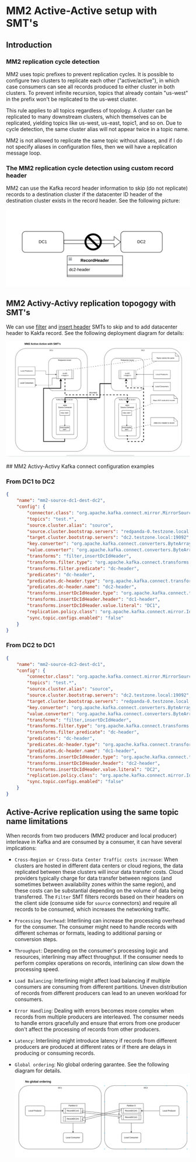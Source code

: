 # MM2 Active-Active setup with SMT's

## Introduction

### MM2 replication cycle detection

MM2 uses topic prefixes to prevent replication cycles.
It is possible to configure two clusters to replicate each other ("active/active"), in which case consumers can see all records produced to either cluster in both clusters. To prevent infinite recursion, topics that already contain "us-west" in the prefix won't be replicated to the us-west cluster.

This rule applies to all topics regardless of topology. A cluster can be replicated to many downstream clusters, which themselves can be replicated, yielding topics like us-west, us-east, topic1, and so on. Due to cycle detection, the same cluster alias will not appear twice in a topic name.

MM2 is not allowed to replicate the same topic without aliases, and if I do not specify aliases in configuration files, then we will have a replication message loop.

### The MM2 replication cycle detection using custom record header

MM2 can use the Kafka record header information to skip (do not replicate)
records to a destination cluster if the datacenter ID header of the destination cluster exists in the record header. See the following picture:

 ![image](./images/record_headers.png)

## MM2 Activy-Activy replication topogogy with SMT's

 We can use [filter](https://docs.confluent.io/cloud/current/connectors/transforms/filter-ak.html) and [insert header](https://docs.confluent.io/platform/current/connect/transforms/insertheader.html) SMTs to skip and to add datacenter header to Kakfa record. See the following deployment diagram for details:

 ![image](./images/mm2_active_active_with_smt.png)


<div style="page-break-before:always"></div>
## MM2 Activy-Activy Kafka connect configuration examples

### From DC1 to DC2

```json
{
    "name": "mm2-source-dc1-dest-dc2",
    "config": {
        "connector.class": "org.apache.kafka.connect.mirror.MirrorSourceConnector",
        "topics": "test.*",
        "source.cluster.alias": "source",
        "source.cluster.bootstrap.servers": "redpanda-0.testzone.local:31092",
        "target.cluster.bootstrap.servers": "dc2.testzone.local:19092",
        "key.converter": "org.apache.kafka.connect.converters.ByteArrayConverter",
        "value.converter": "org.apache.kafka.connect.converters.ByteArrayConverter",
        "transforms": "filter,insertDcIdHeader",
        "transforms.filter.type": "org.apache.kafka.connect.transforms.Filter",
        "transforms.filter.predicate": "dc-header",
        "predicates": "dc-header",
        "predicates.dc-header.type": "org.apache.kafka.connect.transforms.predicates.HasHeaderKey",
        "predicates.dc-header.name": "dc2-header",
        "transforms.insertDcIdHeader.type": "org.apache.kafka.connect.transforms.InsertHeader",
        "transforms.insertDcIdHeader.header": "dc1-header",
        "transforms.insertDcIdHeader.value.literal": "DC1",
        "replication.policy.class": "org.apache.kafka.connect.mirror.IdentityReplicationPolicy",
        "sync.topic.configs.enabled": "false"
    }
}
```

<div style="page-break-before:always"></div>

### From DC2 to DC1

```json
{
    "name": "mm2-source-dc2-dest-dc1",
    "config": {
        "connector.class": "org.apache.kafka.connect.mirror.MirrorSourceConnector",
        "topics": "test.*",
        "source.cluster.alias": "source",
        "source.cluster.bootstrap.servers": "dc2.testzone.local:19092",
        "target.cluster.bootstrap.servers": "redpanda-0.testzone.local:31092",
        "key.converter": "org.apache.kafka.connect.converters.ByteArrayConverter",
        "value.converter": "org.apache.kafka.connect.converters.ByteArrayConverter",
        "transforms": "filter,insertDcIdHeader",
        "transforms.filter.type": "org.apache.kafka.connect.transforms.Filter",
        "transforms.filter.predicate": "dc-header",
        "predicates": "dc-header",
        "predicates.dc-header.type": "org.apache.kafka.connect.transforms.predicates.HasHeaderKey",
        "predicates.dc-header.name": "dc1-header",
        "transforms.insertDcIdHeader.type": "org.apache.kafka.connect.transforms.InsertHeader",
        "transforms.insertDcIdHeader.header": "dc2-header",
        "transforms.insertDcIdHeader.value.literal": "DC2",
        "replication.policy.class": "org.apache.kafka.connect.mirror.IdentityReplicationPolicy",
        "sync.topic.configs.enabled": "false"
    }
}
```

<div style="page-break-before:always"></div>

## Active-Acrive replication using the same topic name limitations

When records from two producers (MM2 producer and local producer) interleave in Kafka and are consumed by a consumer, it can have several implications:


- `Cross-Region or Cross-Data Center Traffic costs increase`: When clusters are hosted in different data centers or cloud regions, the data replicated between these clusters will incur data transfer costs. Cloud providers typically charge for data transfer between regions (and sometimes between availability zones within the same region), and these costs can be substantial depending on the volume of data being transferred. The `Filter` SMT filters records based on their headers on the client side (consume side for `source` connectors) and require all records to be consumed, which increases the networking traffic.

- `Processing Overhead`: Interlining can increase the processing overhead for the consumer. The consumer might need to handle records with different schemas or formats, leading to additional parsing or conversion steps.

- `Throughput`: Depending on the consumer's processing logic and resources, interlining may affect throughput. If the consumer needs to perform complex operations on records, interlining can slow down the processing speed.

- `Load Balancing`: Interlining might affect load balancing if multiple consumers are consuming from different partitions. Uneven distribution of records from different producers can lead to an uneven workload for consumers.

- `Error Handling`: Dealing with errors becomes more complex when records from multiple producers are interleaved. The consumer needs to handle errors gracefully and ensure that errors from one producer don't affect the processing of records from other producers.

- `Latency`: Interlining might introduce latency if records from different producers are produced at different rates or if there are delays in producing or consuming records.

- `Global ordering`: No global ordering garantee. See the following diagram for details.
![image](./images/global-ordering.png)
